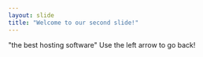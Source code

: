 ```yaml
---
layout: slide
title: "Welcome to our second slide!"
---
```

"the best hosting software"
Use the left arrow to go back!